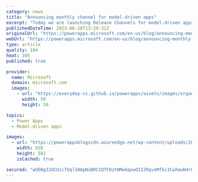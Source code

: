 ```yaml
---
category: news
title: "Announcing monthly channel for model-driven apps"
excerpt: "Today we are launching Release Channels for model-driven apps in public and sovereign clouds. Release channels provide more choice for adopting new features in model driven apps and Dynamics 365 apps.  Rather than only being able to receive updates twice a year during the wave releases, you can choose"
publishedDateTime: 2023-06-28T13:20:31Z
originalUrl: "https://powerapps.microsoft.com/en-us/blog/announcing-monthly-channel-for-model-driven-apps/"
webUrl: "https://powerapps.microsoft.com/en-us/blog/announcing-monthly-channel-for-model-driven-apps/"
type: article
quality: 104
heat: 105
published: true

provider:
  name: Microsoft
  domain: microsoft.com
  images:
    - url: "https://everyday-cc.github.io/powerapps/assets/images/organizations/microsoft.com-50x50.jpg"
      width: 50
      height: 50

topics:
  - Power Apps
  - Model-driven apps

images:
  - url: "https://powerappsblogscdn.azureedge.net/wp-content/uploads/2023/06/image-5.png"
    width: 928
    height: 582
    isCached: true

secured: "wUEWg3JdCUziTUqlIHApNsBRCIQTF0ztNMwGqxwdII2RqvoMfki1CwXawbHrLPtFeLfcJEUYeLuuWlDc7eHOx9VmRfqlokauw0xmPdNh06+l+ox9kw/zGbG2pDj9WpeQe4HUkPo4L6EqU714s7PJODTeqWeCKSvFXyAeFMAdU2QzOkmSyL6t1CGWtNDkN7ilrR9nGEwaGVHXmJR0S0+ZhKeIQXCe8ne/3NQjnx5F6Pqn75g5pBlc7u8fx0gTBgbkJgnHGtgxFqiXNf88YHlo9eFNhRMVlqnHelwdxPabvt5CKn2zD97A2lSVGog0whBY8gOTZzOYDbbmSYxusA7HGGSF8SLsDMILNFZYOKy7XKU=;XShTz2XAQYg4cl37psmkrw=="
---
```


